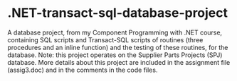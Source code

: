 .NET-transact-sql-database-project
==================================

A database project, from my Component Programming with .NET course, containing SQL scripts and Transact-SQL scripts of routines (three procedures and an inline function) and the testing of these routines, for the database. Note: this project operates on the Supplier Parts Projects (SPJ) database. More details about this project are included in the assignment file (assig3.doc) and in the comments in the code files. 
